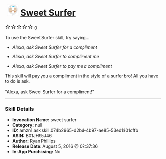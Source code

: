 # &nbsp;<img src="skill_icon" alt="Sweet Surfer icon" width="36"> [Sweet Surfer](http://alexa.amazon.com/#skills/amzn1.ask.skill.074b2965-d2bd-4b97-ae85-53ed1801cffb)
![0 stars](../../images/ic_star_border_black_18dp_1x.png)![0 stars](../../images/ic_star_border_black_18dp_1x.png)![0 stars](../../images/ic_star_border_black_18dp_1x.png)![0 stars](../../images/ic_star_border_black_18dp_1x.png)![0 stars](../../images/ic_star_border_black_18dp_1x.png) 0

To use the Sweet Surfer skill, try saying...

* *Alexa, ask Sweet Surfer for a compliment*

* *Alexa, ask Sweet Surfer to compliment me*

* *Alexa, ask Sweet Surfer to pay me a compliment*

This skill will pay you a compliment in the style of a surfer bro! All you have to do is ask.
<br><br>
"Alexa, ask Sweet Surfer for a compliment!"

***

### Skill Details

* **Invocation Name:** sweet surfer
* **Category:** null
* **ID:** amzn1.ask.skill.074b2965-d2bd-4b97-ae85-53ed1801cffb
* **ASIN:** B01JH95J46
* **Author:** Ryan Phillips
* **Release Date:** August 5, 2016 @ 02:37:36
* **In-App Purchasing:** No
